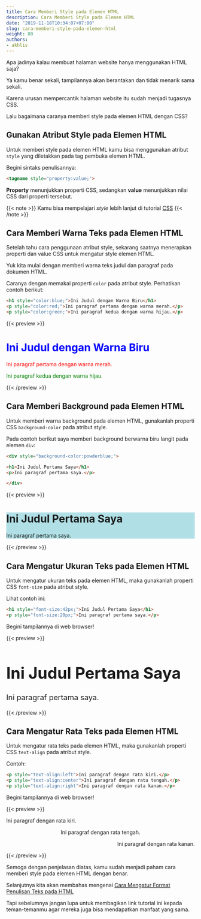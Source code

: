 ```yaml
---
title: Cara Memberi Style pada Elemen HTML
description: Cara Memberi Style pada Elemen HTML
date: "2019-11-18T10:34:07+07:00"
slug: cara-memberi-style-pada-elemen-html
weight: 80
authors:
- akhlis
---
```


Apa jadinya kalau membuat halaman website hanya menggunakan HTML saja?

Ya kamu benar sekali, tampilannya akan berantakan dan tidak menarik sama sekali.

Karena urusan mempercantik halaman website itu sudah menjadi tugasnya CSS.

Lalu bagaimana caranya memberi style pada elemen HTML dengan CSS?

## Gunakan Atribut Style pada Elemen HTML

Untuk memberi style pada elemen HTML kamu bisa menggunakan atribut `style` yang diletakkan pada tag pembuka elemen HTML.

Begini sintaks penulisannya:

```html
<tagname style="property:value;">
```

**Property** menunjukkan properti CSS, sedangkan **value** menunjukkan nilai CSS dari properti tersebut.

{{< note >}}
Kamu bisa mempelajari _style_ lebih lanjut di tutorial [CSS](/css/)
{{< /note >}}

## Cara Memberi Warna Teks pada Elemen HTML

Setelah tahu cara penggunaan atribut style, sekarang saatnya menerapkan properti dan value CSS untuk mengatur style elemen HTML.

Yuk kita mulai dengan memberi warna teks judul dan paragraf pada dokumen HTML.

Caranya dengan memakai properti `color` pada atribut style. Perhatikan contoh berikut:

```html
<h1 style="color:blue;">Ini Judul dengan Warna Biru</h1>
<p style="color:red;">Ini paragraf pertama dengan warna merah.</p>
<p style="color:green;">Ini paragraf kedua dengan warna hijau.</p>
```

{{< preview >}}
<h1 style="color:blue;">Ini Judul dengan Warna Biru</h1>
<p style="color:red;">Ini paragraf pertama dengan warna merah.</p>
<p style="color:green;">Ini paragraf kedua dengan warna hijau.</p>
{{< /preview >}}



## Cara Memberi Background pada Elemen HTML

Untuk memberi warna background pada elemen HTML, gunakanlah properti CSS `background-color` pada atribut style.

Pada contoh berikut saya memberi background berwarna biru langit pada elemen `div`:

```html
<div style="background-color:powderblue;">

<h1>Ini Judul Pertama Saya</h1>
<p>Ini paragraf pertama saya.</p>

</div>
```

{{< preview >}}
<div class="py-2 px-4" style="background-color:powderblue;">

<h1>Ini Judul Pertama Saya</h1>
<p>Ini paragraf pertama saya.</p>

</div>
{{< /preview >}}

## Cara Mengatur Ukuran Teks pada Elemen HTML

Untuk mengatur ukuran teks pada elemen HTML, maka gunakanlah properti CSS `font-size` pada atribut style.

Lihat contoh ini:

```html
<h1 style="font-size:42px;">Ini Judul Pertama Saya</h1>
<p style="font-size:20px;">Ini paragraf pertama saya.</p>
```

Begini tampilannya di web browser!

{{< preview >}}
<h1 style="font-size:42px;">Ini Judul Pertama Saya</h1>
<p style="font-size:20px;">Ini paragraf pertama saya.</p>
{{< /preview >}}

## Cara Mengatur Rata Teks pada Elemen HTML

Untuk mengatur rata teks pada elemen HTML, maka gunakanlah properti CSS `text-align` pada atribut style.

Contoh:

```html
<p style="text-align:left">Ini paragraf dengan rata kiri.</p>
<p style="text-align:center">Ini paragraf dengan rata tengah.</p>
<p style="text-align:right">Ini paragraf dengan rata kanan.</p>
```

Begini tampilannya di web browser!

{{< preview >}}
<p style="text-align:left">Ini paragraf dengan rata kiri.</p>
<p style="text-align:center">Ini paragraf dengan rata tengah.</p>
<p style="text-align:right">Ini paragraf dengan rata kanan.</p>
{{< /preview >}}

Semoga dengan penjelasan diatas, kamu sudah menjadi paham cara memberi style pada elemen HTML dengan benar.

Selanjutnya kita akan membahas mengenai [Cara Mengatur Format Penulisan Teks pada HTML](/html/cara-mengatur-format-penulisan-teks-pada-html/)

Tapi sebelumnya jangan lupa untuk membagikan link tutorial ini kepada teman-temanmu agar mereka juga bisa mendapatkan manfaat yang sama.
